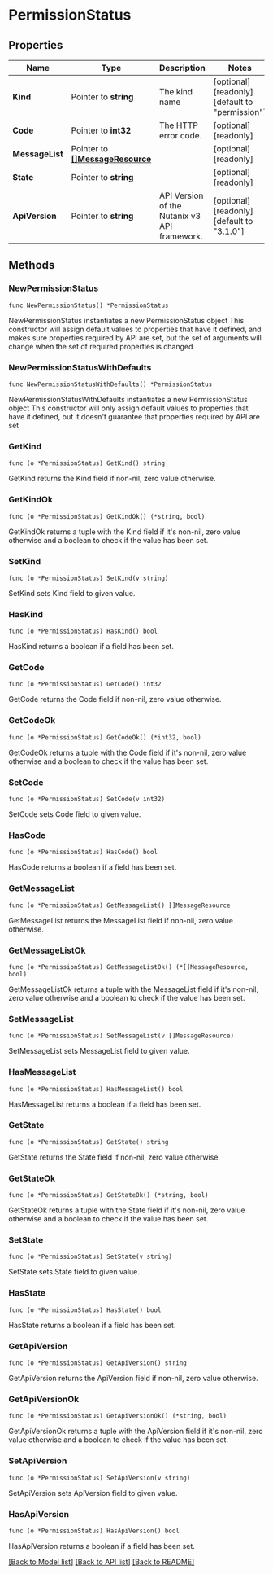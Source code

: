 # PermissionStatus

## Properties

Name | Type | Description | Notes
------------ | ------------- | ------------- | -------------
**Kind** | Pointer to **string** | The kind name | [optional] [readonly] [default to "permission"]
**Code** | Pointer to **int32** | The HTTP error code. | [optional] [readonly] 
**MessageList** | Pointer to [**[]MessageResource**](MessageResource.md) |  | [optional] [readonly] 
**State** | Pointer to **string** |  | [optional] [readonly] 
**ApiVersion** | Pointer to **string** | API Version of the Nutanix v3 API framework. | [optional] [readonly] [default to "3.1.0"]

## Methods

### NewPermissionStatus

`func NewPermissionStatus() *PermissionStatus`

NewPermissionStatus instantiates a new PermissionStatus object
This constructor will assign default values to properties that have it defined,
and makes sure properties required by API are set, but the set of arguments
will change when the set of required properties is changed

### NewPermissionStatusWithDefaults

`func NewPermissionStatusWithDefaults() *PermissionStatus`

NewPermissionStatusWithDefaults instantiates a new PermissionStatus object
This constructor will only assign default values to properties that have it defined,
but it doesn't guarantee that properties required by API are set

### GetKind

`func (o *PermissionStatus) GetKind() string`

GetKind returns the Kind field if non-nil, zero value otherwise.

### GetKindOk

`func (o *PermissionStatus) GetKindOk() (*string, bool)`

GetKindOk returns a tuple with the Kind field if it's non-nil, zero value otherwise
and a boolean to check if the value has been set.

### SetKind

`func (o *PermissionStatus) SetKind(v string)`

SetKind sets Kind field to given value.

### HasKind

`func (o *PermissionStatus) HasKind() bool`

HasKind returns a boolean if a field has been set.

### GetCode

`func (o *PermissionStatus) GetCode() int32`

GetCode returns the Code field if non-nil, zero value otherwise.

### GetCodeOk

`func (o *PermissionStatus) GetCodeOk() (*int32, bool)`

GetCodeOk returns a tuple with the Code field if it's non-nil, zero value otherwise
and a boolean to check if the value has been set.

### SetCode

`func (o *PermissionStatus) SetCode(v int32)`

SetCode sets Code field to given value.

### HasCode

`func (o *PermissionStatus) HasCode() bool`

HasCode returns a boolean if a field has been set.

### GetMessageList

`func (o *PermissionStatus) GetMessageList() []MessageResource`

GetMessageList returns the MessageList field if non-nil, zero value otherwise.

### GetMessageListOk

`func (o *PermissionStatus) GetMessageListOk() (*[]MessageResource, bool)`

GetMessageListOk returns a tuple with the MessageList field if it's non-nil, zero value otherwise
and a boolean to check if the value has been set.

### SetMessageList

`func (o *PermissionStatus) SetMessageList(v []MessageResource)`

SetMessageList sets MessageList field to given value.

### HasMessageList

`func (o *PermissionStatus) HasMessageList() bool`

HasMessageList returns a boolean if a field has been set.

### GetState

`func (o *PermissionStatus) GetState() string`

GetState returns the State field if non-nil, zero value otherwise.

### GetStateOk

`func (o *PermissionStatus) GetStateOk() (*string, bool)`

GetStateOk returns a tuple with the State field if it's non-nil, zero value otherwise
and a boolean to check if the value has been set.

### SetState

`func (o *PermissionStatus) SetState(v string)`

SetState sets State field to given value.

### HasState

`func (o *PermissionStatus) HasState() bool`

HasState returns a boolean if a field has been set.

### GetApiVersion

`func (o *PermissionStatus) GetApiVersion() string`

GetApiVersion returns the ApiVersion field if non-nil, zero value otherwise.

### GetApiVersionOk

`func (o *PermissionStatus) GetApiVersionOk() (*string, bool)`

GetApiVersionOk returns a tuple with the ApiVersion field if it's non-nil, zero value otherwise
and a boolean to check if the value has been set.

### SetApiVersion

`func (o *PermissionStatus) SetApiVersion(v string)`

SetApiVersion sets ApiVersion field to given value.

### HasApiVersion

`func (o *PermissionStatus) HasApiVersion() bool`

HasApiVersion returns a boolean if a field has been set.


[[Back to Model list]](../README.md#documentation-for-models) [[Back to API list]](../README.md#documentation-for-api-endpoints) [[Back to README]](../README.md)


